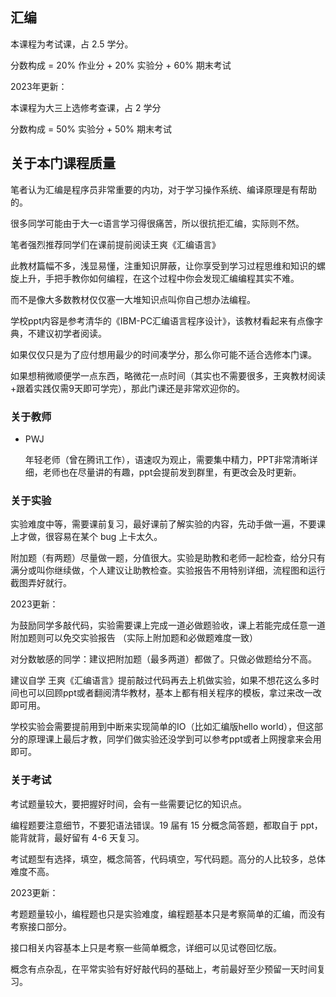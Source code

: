 ## 汇编

本课程为考试课，占 2.5 学分。

分数构成 = 20% 作业分 + 20% 实验分 + 60% 期末考试

2023年更新：

本课程为大三上选修考查课，占 2 学分

分数构成 = 50% 实验分 + 50% 期末考试

## 关于本门课程质量

笔者认为汇编是程序员非常重要的内功，对于学习操作系统、编译原理是有帮助的。

很多同学可能由于大一c语言学习得很痛苦，所以很抗拒汇编，实际则不然。

笔者强烈推荐同学们在课前提前阅读王爽《汇编语言》  

此教材篇幅不多，浅显易懂，注重知识屏蔽，让你享受到学习过程思维和知识的螺旋上升，手把手教你如何编程，在这个过程中你会发现汇编编程其实不难。

而不是像大多数教材仅仅塞一大堆知识点叫你自己想办法编程。

学校ppt内容是参考清华的《IBM-PC汇编语言程序设计》，该教材看起来有点像字典，不建议初学者阅读。

如果仅仅只是为了应付想用最少的时间凑学分，那么你可能不适合选修本门课。

如果想稍微顺便学一点东西，略微花一点时间（其实也不需要很多，王爽教材阅读+跟着实践仅需9天即可学完），那此门课还是非常欢迎你的。

### 关于教师

- PWJ

  年轻老师（曾在腾讯工作），语速叹为观止，需要集中精力，PPT非常清晰详细，老师也在尽量讲的有趣，ppt会提前发到群里，有更改会及时更新。

### 关于实验

实验难度中等，需要课前复习，最好课前了解实验的内容，先动手做一遍，不要课上才做，很容易在某个 bug 上卡太久。

附加题（有两题）尽量做一题，分值很大。实验是助教和老师一起检查，给分只有满分或叫你继续做，个人建议让助教检查。实验报告不用特别详细，流程图和运行截图弄好就行。

2023更新：

为鼓励同学多敲代码，实验需要课上完成一道必做题验收，课上若能完成任意一道附加题则可以免交实验报告 （实际上附加题和必做题难度一致）

对分数敏感的同学：建议把附加题（最多两道）都做了。只做必做题给分不高。

建议自学 王爽《汇编语言》提前敲过代码再去上机做实验，如果不想花这么多时间也可以回顾ppt或者翻阅清华教材，基本上都有相关程序的模板，拿过来改一改即可用。

学校实验会需要提前用到中断来实现简单的IO（比如汇编版hello world），但这部分的原理课上最后才教，同学们做实验还没学到可以参考ppt或者上网搜拿来会用即可。

### 关于考试

考试题量较大，要把握好时间，会有一些需要记忆的知识点。

编程题要注意细节，不要犯语法错误。19 届有 15 分概念简答题，都取自于 ppt，能背就背，最好留有 4-6 天复习。

考试题型有选择，填空，概念简答，代码填空，写代码题。高分的人比较多，总体难度不高。

2023更新：

考题题量较小，编程题也只是实验难度，编程题基本只是考察简单的汇编，而没有考察接口部分。

接口相关内容基本上只是考察一些简单概念，详细可以见试卷回忆版。

概念有点杂乱，在平常实验有好好敲代码的基础上，考前最好至少预留一天时间复习。



